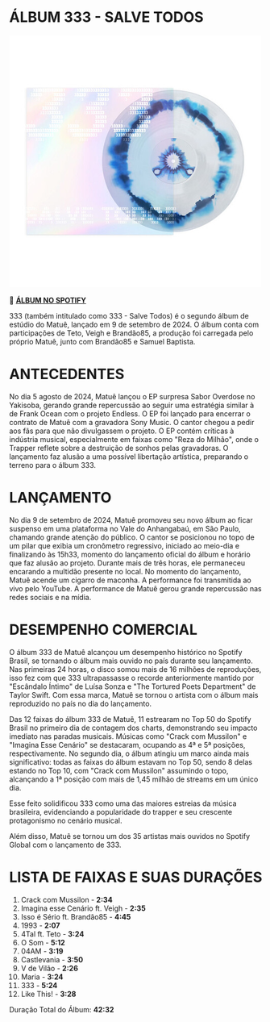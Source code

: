 # ÁLBUM 333 - SALVE TODOS

![Imagem](fotos/333.jpeg)

🎵 [**ÁLBUM NO SPOTIFY**](https://open.spotify.com/intl-pt/album/5CP84pfi4AFe95UTACFWrk?si=rabh_ocZTduduod0tgmEwQ)

333 (também intitulado como 333 - Salve Todos) é o segundo álbum de estúdio do Matuê, lançado em 9 de setembro de 2024. O álbum conta com participações de Teto, Veigh e Brandão85, a produção foi carregada pelo próprio Matuê, junto com Brandão85 e Samuel Baptista.

# ANTECEDENTES

No dia 5 agosto de 2024, Matuê lançou o EP surpresa Sabor Overdose no Yakisoba, gerando grande repercussão ao seguir uma estratégia similar à de Frank Ocean com o projeto Endless. O EP foi lançado para encerrar o contrato de Matuê com a gravadora Sony Music. O cantor chegou a pedir aos fãs para que não divulgassem o projeto. O EP contém críticas à indústria musical, especialmente em faixas como "Reza do Milhão", onde o Trapper reflete sobre a destruição de sonhos pelas gravadoras. O lançamento faz alusão a uma possível libertação artística, preparando o terreno para o álbum 333.

# LANÇAMENTO

No dia 9 de setembro de 2024, Matuê promoveu seu novo álbum ao ficar suspenso em uma plataforma no Vale do Anhangabaú, em São Paulo, chamando grande atenção do público. O cantor se posicionou no topo de um pilar que exibia um cronômetro regressivo, iniciado ao meio-dia e finalizando às 15h33, momento do lançamento oficial do álbum e horário que faz alusão ao projeto. Durante mais de três horas, ele permaneceu encarando a multidão presente no local. No momento do lançamento, Matuê acende um cigarro de maconha. A performance foi transmitida ao vivo pelo YouTube. A performance de Matuê gerou grande repercussão nas redes sociais e na mídia.

# DESEMPENHO COMERCIAL

O álbum 333 de Matuê alcançou um desempenho histórico no Spotify Brasil, se tornando o álbum mais ouvido no país durante seu lançamento. Nas primeiras 24 horas, o disco somou mais de 16 milhões de reproduções, isso fez com que 333 ultrapassasse o recorde anteriormente mantido por "Escândalo Íntimo" de Luísa Sonza e "The Tortured Poets Department" de Taylor Swift. Com essa marca, Matuê se tornou o artista com o álbum mais reproduzido no país no dia do lançamento​.

Das 12 faixas do álbum 333 de Matuê, 11 estrearam no Top 50 do Spotify Brasil no primeiro dia de contagem dos charts, demonstrando seu impacto imediato nas paradas musicais. Músicas como "Crack com Mussilon" e "Imagina Esse Cenário" se destacaram, ocupando as 4ª e 5ª posições, respectivamente. No segundo dia, o álbum atingiu um marco ainda mais significativo: todas as faixas do álbum estavam no Top 50, sendo 8 delas estando no Top 10, com "Crack com Mussilon" assumindo o topo, alcançando a 1ª posição com mais de 1,45 milhão de streams em um único dia​.

Esse feito solidificou 333 como uma das maiores estreias da música brasileira, evidenciando a popularidade do trapper e seu crescente protagonismo no cenário musical.

Além disso, Matuê se tornou um dos 35 artistas mais ouvidos no Spotify Global com o lançamento de 333.

# LISTA DE FAIXAS E SUAS DURAÇÕES

1. Crack com Mussilon - **2:34**
2. Imagina esse Cenário ft. Veigh - **2:35**
3. Isso é Sério ft. Brandão85 - **4:45**
4. 1993 - **2:07**
5. 4Tal ft. Teto - **3:24**
6. O Som - **5:12**
7. 04AM - **3:19**
8. Castlevania - **3:50**
9. V de Vilão - **2:26**
10. Maria - **3:24**
11. 333 - **5:24**
12. Like This! - **3:28**

Duração Total do Álbum: **42:32**
